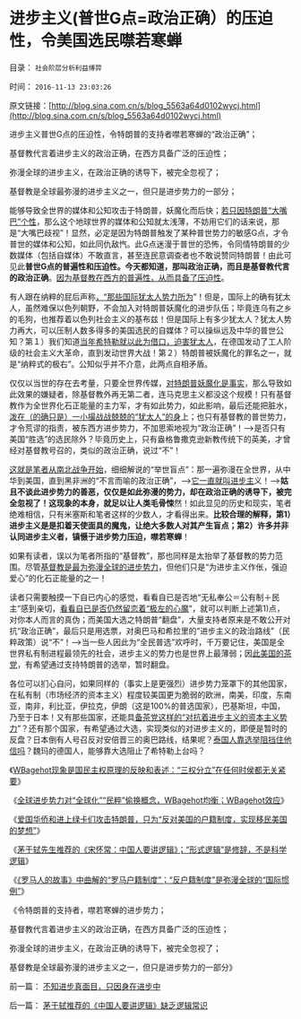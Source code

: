 # 进步主义(普世G点=政治正确）的压迫性，令美国选民噤若寒蝉

目录： `社会阶层分析利益博羿` 

时间： `2016-11-13 23:03:26` 

原文链接：[http://blog.sina.com.cn/s/blog_5563a64d0102wycj.html](http://blog.sina.com.cn/s/blog_5563a64d0102wycj.html)

进步主义普世G点的压迫性，令特朗普的支持者噤若寒蝉的“政治正确”；

基督教代言着进步主义的政治正确，在西方具备广泛的压迫性；

弥漫全球的进步主义，在政治正确的诱导下，被完全忽视了；

基督教是全球最弥漫的进步主义之一，但只是进步势力的一部分；

能够导致全世界的媒体和公知攻击于特朗普，妖魔化而后快；[若只因特朗普“大嘴巴”个性](../../../2016/11/10/攻击“特朗普反对全球化”者，是否警惕过“世界大同”？！.md)，那么这个地球世界的媒体和公知就太浅薄，不妨用它们的话来说，那是“大嘴巴歧视”！显然，必定是因为特朗普触发了某种普世势力的敏感G点，才令普世的媒体和公知，如此同仇敌忾。此G点迷漫于普世的恐怖，令同情特朗普的少数媒体（包括自媒体）不敢直言，甚至连民意调查者也不敢说赞同特朗普！由此可见此**普世G点的普遍性和压迫性。今天都知道，那叫政治正确，而且是基督教代言的政治正确**。[因为基督教在西方的普遍性，从而具备了压迫性](../../../2013/4/5/基督教缺乏对党史和模范典型的反思；.md)。

有人跟在纳粹的屁后声称[，“那些国际犹太人势力所为](../../../2016/9/1/希特勒的反犹和种族主义.md)”！但是，国际上的确有犹太人，虽然难保以色列朝野，不会加入对特朗普妖魔化的进步队伍；毕竟连乌有之乡的毛狗，也推荐着以色列社会主义的基布兹！但是国际上有多少犹太人？犹太人势力再大，可以压制人数多得多的美国选民的自媒体？可以操纵远及中华的普世公知？第１）我们知道[当年希特勒就以此为借口，迫害犹太人](../../../2015/8/21/希特勒不是纳粹思想之源，不可能独自决定极端性政策；.md)，在德国发动了工人阶级的社会主义大革命，直到发动世界大战！第２）特朗普被妖魔化的罪名之一，就是“纳粹式的极右”。公知似乎并不介意，此两点自相矛盾。

仅仅以当世的存在去考量，只要全世界传媒，[对特朗普妖魔化是事实](../../../2016/11/9/特朗普是被进步势力的人身攻击，“攻击成”美国总统.md)，那么导致如此效果的嫌疑者，除基督教外再无第二者，连马克思主义都没这个规模！只有基督教作为全世界化石正能量的主力军，才有如此势力，如此影响，最后还能把脏水，[泼在（的确只是）一小撮战战兢兢的“犹太人”的身](../../../2016/9/11/所谓“资产阶级专政”，就是“对民粹的压制”.md)上；也只有基督教的普世势力，才令荒谬的指责，被东西方进步势力，不加思索地视为“政治正确”！——>是否只有美国“胜选”的选民除外？毕竟历史上，只有盎格鲁撒克逊新教传统下的英美，才曾经对基督教号召的，类似的政治正确，说过“不”！

[这就是笔者从南北战争开始](../../../2016/11/1/为什么“三纲五常”不是中国古代的“宪法，宪制”？.md)，细细解说的“举世盲点”：那一遍弥漫在全世界，从中华到美国，直到黑非洲的“不言而喻的政治正确”，——>[它一直就叫进步主](../../../2016/9/19/进步主义对西方的严重误判：资本主义“向马克思主义取经”.md)义！——>**姑且不谈此进步势力的善恶，仅仅是如此弥漫的势力，却在政治正确的诱导下，被完全忽视了！这现象的本身，就足以让人类毛骨悚**然！如此显见的历史和现实，笔者绝难相信，只有米塞斯和笔者这样的少数人，才看得出来。**比较合理的解释，第1）进步主义是是扣着天使面具的魔鬼，让绝大多数人对其产生盲点；第2）许多并非认同进步主义者，镇慑于进步势力压迫，噤若寒蝉**！

如果有读者，误以为笔者所指的“基督教”，那也同样是太抬举了基督教的势力范围。尽管[基督教是最为弥漫全球的进步势力](../../../2013/4/20/中国的基督徒一般不了解自已的宗教，更不了解新教；.md)，但他们只是“为进步主义作伥，强迫爱心”的化石正能量的之一！

读者只需要触摸一下自已内心的感觉，看看自已是否地“无私奉公＝公有制＋民主”感到亲切，[看看自已是否仍然留恋着“极左的心魔](../../../2016/11/7/破题：解读“人权底线，人权断言”的“最简单的艰难”；.md)”，就可以判断上述第1)点，对你本人而言的真伪；而美国大选之特朗普“翻盘”，大量支持者原来是不敢公开对抗“政治正确”，最后只是用选票，对奥巴马和希拉里的“进步主义的政治路线”（民粹政策）说“不”！——>当一些人因此为“全民普选”欢呼时，千万要记住，美国是全世界私有制进程最领先的社会，进步主义的势力也是世界上最薄弱；因[此美国的茶党](../../../2011/10/17/茶党是极右吗？私有制是极右吗？中产阶级是极右吗？.md)，有希望通过支持特朗普的选举，暂时翻盘。

各位可以扪心自问，如果同样的（事实上是更强烈）进步势力笼罩下的其他国家，在私有制（市场经济的资本主义）程度较美国更为脆弱的欧洲，南美，印度，东南亚，南非，利比亚，伊拉克，伊朗（这是100%的普选国家），巴基斯坦，中国，乃至于日本！又有那些国家，还能具[备茶党这样的“对抗着进步主义的资本主义势力](../../../2008/7/20/为什么中产者为主的社会很稳定.md)”？还有那个国家，有希望通过大选，实现类似的对进步主义的，即便是暂时的反盘？日本倒有人号召反对安倍晋三的奥巴路线，结果呢？[泰国人靠选举阻挡住他信吗](../../../2011/7/14/他信近似庇隆，英拉近似庇隆夫人，泰国近似阿根廷.md)？魏玛的德国人，能够靠大选阻止了希特勒上台吗？

《[WBagehot现象是国民主权原理的反映和表述：“三权分立”在任何时侯都无关紧要](../../../2016/11/8/“三权分立”在任何时侯都无关紧要.md)》

《[全球进步势力对“全球化”“民粹”偷换概念，WBagehot均衡；WBagehot效应](../../../2016/11/9/特朗普是被进步势力的人身攻击，“攻击成”美国总统.md)》

《[爱国华侨和进上绿卡们攻击特朗普，只为“反对美国的户籍制度，实现移民美国的梦想”](../../../2016/11/10/攻击“特朗普反对全球化”者，是否警惕过“世界大同”？！.md)》

《[茅于轼先生推荐的《宋怀常：中国人要讲逻辑》；“形式逻辑”是修辞，不是科学逻辑](../../../2016/11/11/茅于轼推荐的《中国人要讲逻辑》缺乏逻辑常识.md)》

《[《罗马人的故事》中曲解的“罗马户籍制度”；“反户籍制度”是弥漫全球的“国际惯例”](../../../2016/11/12/《罗马人的故事》中曲解的“罗马户籍制度”；.md)》

《令特朗普的支持者，噤若寒蝉的进步势力；

基督教代言着进步主义的政治正确，在西方具备广泛的压迫性；

弥漫全球的进步主义，在政治正确的诱导下，被完全忽视了；

基督教是全球最弥漫的进步主义之一，但只是进步势力的一部分》

前一篇： [不知进步真面目，只因身在进步中](../../../2016/11/15/不知进步真面目，只因身在进步中.md)

后一篇： [茅于轼推荐的《中国人要讲逻辑》缺乏逻辑常识](../../../2016/11/11/茅于轼推荐的《中国人要讲逻辑》缺乏逻辑常识.md)

